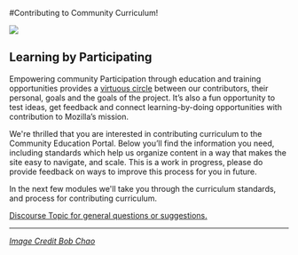 #Contributing to Community Curriculum!

![](https://farm5.staticflickr.com/4096/4779929520_1e60d7675f_b.jpg)

## Learning by Participating

Empowering community Participation through education and training opportunities provides a [virtuous circle](https://commonspace.files.wordpress.com/2015/01/img_20150126_1347512.jpg?w=480&h=314) between our contributors, their personal, goals and the goals of the project. It’s also a fun opportunity to test ideas, get feedback and connect learning-by-doing opportunities with contribution to Mozilla’s mission.

We're thrilled that you are interested in contributing curriculum to the Community Education Portal. Below you’ll find the information you need, including standards which help us organize content in a way that makes the site easy to navigate, and scale.  This is a work in progress, please do provide feedback on ways to improve this process for you in future.

In the next few modules we'll take you through the curriculum standards, and process for contributing curriculum.

[Discourse Topic for general questions  or suggestions.](https://discourse.mozilla-community.org/t/community-education-submission-questions/3369https://discourse.mozilla-community.org/t/community-education-submission-questions/3369)

****

*[Image Credit Bob Chao](https://www.flickr.com/photos/bobchao/)*